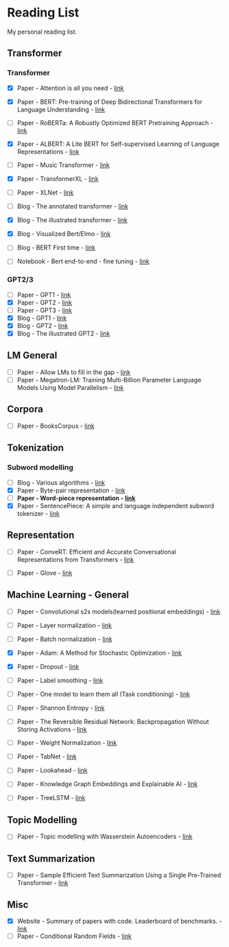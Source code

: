 # Reading List
My personal reading list.

## Transformer
### Transformer
- [x] Paper - Attention is all you need - [link](https://arxiv.org/abs/1706.03762)
- [x] Paper - BERT: Pre-training of Deep Bidirectional Transformers for Language Understanding - [link](https://arxiv.org/abs/1810.04805)
- [ ] Paper - RoBERTa: A Robustly Optimized BERT Pretraining Approach - [link](https://arxiv.org/abs/1907.11692)
- [x] Paper - ALBERT: A Lite BERT for Self-supervised Learning of Language Representations - [link](https://arxiv.org/abs/1909.11942)
- [ ] Paper - Music Transformer - [link](https://arxiv.org/pdf/1809.04281.pdf)
- [x] Paper - TransformerXL - [link](https://arxiv.org/abs/1901.02860)
- [ ] Paper - XLNet - [link](https://arxiv.org/abs/1906.08237)
- [ ] Blog - The annotated transformer - [link](https://nlp.seas.harvard.edu/2018/04/03/attention.html)
- [x] Blog - The illustrated transformer - [link](https://jalammar.github.io/illustrated-transformer/)
- [x] Blog - Visualized Bert/Elmo - [link](http://jalammar.github.io/illustrated-bert/)
- [ ] Blog - BERT First time - [link](http://jalammar.github.io/a-visual-guide-to-using-bert-for-the-first-time/)
- [ ] Notebook - Bert end-to-end - fine tuning - [link](https://colab.research.google.com/github/tensorflow/tpu/blob/master/tools/colab/bert_finetuning_with_cloud_tpus.ipynb#scrollTo=7wzwke0sxS6W)


### GPT2/3
- [ ] Paper - GPT1 - [link](https://cdn.openai.com/research-covers/language-unsupervised/language_understanding_paper.pdf)
- [x] Paper - GPT2 - [link](https://cdn.openai.com/better-language-models/language_models_are_unsupervised_multitask_learners.pdf)
- [ ] Paper - GPT3 - [link](https://arxiv.org/abs/2005.14165)
- [x] Blog - GPT1 - [link](https://openai.com/blog/language-unsupervised/)
- [x] Blog - GPT2 - [link](https://openai.com/blog/better-language-models/)
- [x] Blog - The illustrated GPT2 - [link](http://jalammar.github.io/illustrated-gpt2/)

## LM General
- [ ] Paper - Allow LMs to fill in the gap - [link](https://arxiv.org/abs/2005.05339)
- [ ] Paper - Megatron-LM: Training Multi-Billion Parameter Language Models Using Model Parallelism - [link](https://arxiv.org/abs/1909.08053)

## Corpora
- [ ] Paper - BooksCorpus - [link](https://arxiv.org/abs/1506.06724)

## Tokenization
### Subword modelling
- [ ] Blog - Various algorithms - [link](https://medium.com/@makcedward/how-subword-helps-on-your-nlp-model-83dd1b836f46)
- [x] Paper - Byte-pair representation - [link](https://arxiv.org/abs/1508.07909  )
- [ ] **Paper - Word-piece representation - [link](https://arxiv.org/abs/1609.08144)**
- [x] Paper - SentencePiece: A simple and language independent subword tokenizer - [link](https://arxiv.org/abs/1808.06226)

## Representation
- [ ] Paper - ConveRT: Efficient and Accurate Conversational Representations from Transformers - [link](https://arxiv.org/abs/1911.03688)
- [ ] Paper - Glove - [link](https://nlp.stanford.edu/pubs/glove.pdf)


## Machine Learning - General
- [ ] Paper - Convolutional s2s models(learned positional embeddings) - [link](https://arxiv.org/abs/1705.03122)
- [ ] Paper - Layer normalization - [link](https://arxiv.org/abs/1607.06450)
- [ ] Paper - Batch normalization - [link](https://arxiv.org/abs/1502.03167)
- [x] Paper - Adam: A Method for Stochastic Optimization - [link](https://arxiv.org/abs/1412.6980)
- [x] Paper - Dropout - [link](http://jmlr.org/papers/volume15/srivastava14a/srivastava14a.pdf)
- [ ] Paper - Label smoothing - [link](https://arxiv.org/abs/1512.00567)
- [ ] Paper - One model to learn them all (Task conditioning) - [link](https://arxiv.org/abs/1706.05137)
- [ ] Paper - Shannon Entropy - [link](https://arxiv.org/ftp/arxiv/papers/1405/1405.2061.pdf)
- [ ] Paper - The Reversible Residual Network: Backpropagation Without Storing Activations - [link](https://arxiv.org/abs/1707.04585)
- [ ] Paper - Weight Normalization - [link](https://arxiv.org/abs/1602.07868)
- [ ] Paper - TabNet - [link](https://arxiv.org/abs/1908.07442)
- [ ] Paper - Lookahead - [link](https://arxiv.org/abs/1907.08610v1)
- [ ] Paper - Knowledge Graph Embeddings and Explainable AI - [link](https://arxiv.org/abs/2004.14843)
- [ ] Paper - TreeLSTM - [link](https://arxiv.org/pdf/1503.00075.pdf)


## Topic Modelling
- [ ] Paper - Topic modelling with Wasserstein Autoencoders - [link](https://arxiv.org/abs/1907.12374)

## Text Summarization
- [ ] Paper - Sample Efficient Text Summarization Using a Single Pre-Trained Transformer - [link](https://arxiv.org/abs/1905.08836)


## Misc
- [x] Website - Summary of papers with code. Leaderboard of benchmarks. - [link](https://paperswithcode.com/task/language-modelling)
- [ ] Paper - Conditional Random Fields - [link](https://homepages.inf.ed.ac.uk/csutton/publications/crftut-fnt.pdf)
